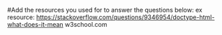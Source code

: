 #Add the resources you used for to answer the questions below:
   ex resource: https://stackoverflow.com/questions/9346954/doctype-html-what-does-it-mean
   w3school.com
